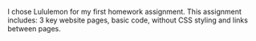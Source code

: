I chose Lululemon for my first homework assignment. This assignment includes: 3 key website pages, basic code, without CSS styling and links between pages.